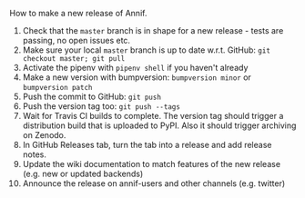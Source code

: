 How to make a new release of Annif.

1. Check that the `master` branch is in shape for a new release - tests are passing, no open issues etc.
2. Make sure your local `master` branch is up to date w.r.t. GitHub: `git checkout master; git pull`
3. Activate the pipenv with `pipenv shell` if you haven't already
4. Make a new version with bumpversion: `bumpversion minor` or `bumpversion patch`
5. Push the commit to GitHub: `git push`
6. Push the version tag too: `git push --tags`
7. Wait for Travis CI builds to complete. The version tag should trigger a distribution build that is uploaded to PyPI. Also it should trigger archiving on Zenodo.
8. In GitHub Releases tab, turn the tab into a release and add release notes.
9. Update the wiki documentation to match features of the new release (e.g. new or updated backends)
10. Announce the release on annif-users and other channels (e.g. twitter) 